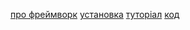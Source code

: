 [про фреймворк]({{page.lang|prepend:'/'|replace:'/.',''}}/)
[установка]({{page.lang|prepend:'/'|replace:'/.',''}}/install)
[туторіал]({{page.lang|prepend:'/'|replace:'/.',''}}/learn)
[код](https://github.com/mikecao/flight)